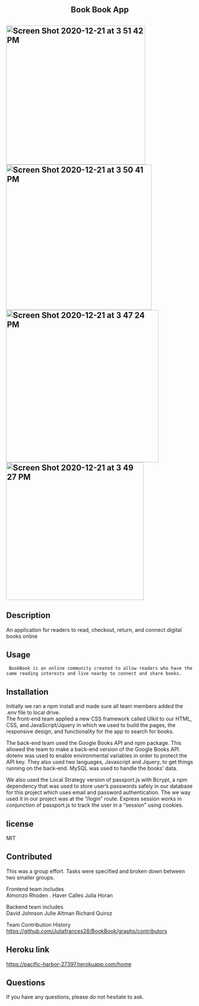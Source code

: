 <h2 align = 'center'> Book Book App<h2>
   
<img width="374" alt="Screen Shot 2020-12-21 at 3 51 42 PM" src="https://user-images.githubusercontent.com/67694214/102821989-18860300-43a6-11eb-8313-25c2dc512b7a.png">
<img width="391" alt="Screen Shot 2020-12-21 at 3 50 41 PM" src="https://user-images.githubusercontent.com/67694214/102821992-1ae85d00-43a6-11eb-9f01-bc6c1f49dcd8.png">
<img width="410" alt="Screen Shot 2020-12-21 at 3 47 24 PM" src="https://user-images.githubusercontent.com/67694214/102821999-1fad1100-43a6-11eb-8935-f3ed2a8ccdd6.png">
<img width="370" alt="Screen Shot 2020-12-21 at 3 49 27 PM" src="https://user-images.githubusercontent.com/67694214/102822003-2176d480-43a6-11eb-9611-8d3bb2ebe6c9.png">

## Description
   An application for readers to read, checkout, return, and connect digital books online

## Usage
     BookBook is an online community created to allow readers who have the same reading interests and live nearby to connect and share books. 

## Installation 
Initially we ran a npm install and made sure all team members added the .env file to local drive.  
The front-end team applied a new CSS framework called UIkit to our HTML, CSS, and JavaScript/Jquery in which we used to build the pages, the responsive design, and functionality for the app to search for books.

The back-end team used the Google Books API and npm package. This allowed the team to make a back-end version of the Google Books API.  dotenv was used to enable environmental variables in order to protect the API key. They also used two languages, Javascript and Jquery, to get things running on the back-end. MySQL was used to handle the books’ data. 

We also used the Local Strategy version of passport.js with Bcrypt, a npm dependency that was used to store user’s passwords safely in our database for this project which uses email and password authentication. The we way used it in our project was at the “/login” route. Express session works in conjunction of passport.js to track the user in a “session” using cookies. 

## license 
MIT

## Contributed
This was a group effort. Tasks were specified and broken down between two smaller groups. 

Frontend team includes <br>
Almonzo Rhoden .
Haver Calles 
Julia Horan

Backend team includes  
David Johnson
Julie Altman
Richard Quiroz

Team Contribution History <br>
https://github.com/Juliafrances28/BookBook/graphs/contributors

## Heroku link
https://pacific-harbor-27397.herokuapp.com/home

## Questions
If you have any questions, please do not hesitate to ask. 



